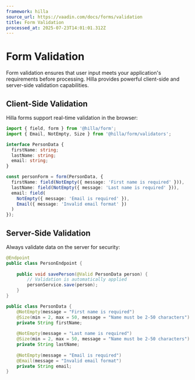 ```yaml
---
framework: hilla
source_url: https://vaadin.com/docs/forms/validation
title: Form Validation
processed_at: 2025-07-23T14:01:01.312Z
---
```


# Form Validation

Form validation ensures that user input meets your application's requirements before processing. Hilla provides powerful client-side and server-side validation capabilities.

## Client-Side Validation

Hilla forms support real-time validation in the browser:

```typescript
import { field, form } from '@hilla/form';
import { Email, NotEmpty, Size } from '@hilla/form/validators';

interface PersonData {
  firstName: string;
  lastName: string;
  email: string;
}

const personForm = form(PersonData, {
  firstName: field(NotEmpty({ message: 'First name is required' })),
  lastName: field(NotEmpty({ message: 'Last name is required' })),
  email: field(
    NotEmpty({ message: 'Email is required' }),
    Email({ message: 'Invalid email format' })
  )
});
```

## Server-Side Validation

Always validate data on the server for security:

```java
@Endpoint
public class PersonEndpoint {
    
    public void savePerson(@Valid PersonData person) {
        // Validation is automatically applied
        personService.save(person);
    }
}

public class PersonData {
    @NotEmpty(message = "First name is required")
    @Size(min = 2, max = 50, message = "Name must be 2-50 characters")
    private String firstName;
    
    @NotEmpty(message = "Last name is required") 
    @Size(min = 2, max = 50, message = "Name must be 2-50 characters")
    private String lastName;
    
    @NotEmpty(message = "Email is required")
    @Email(message = "Invalid email format")
    private String email;
}
``` 